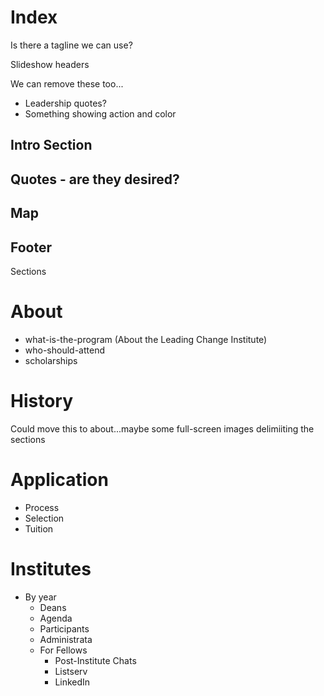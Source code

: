 # Index

Is there a tagline we can use?


Slideshow headers

We can remove these too...

- Leadership quotes?
- Something showing action and color

## Intro Section

## Quotes - are they desired?

## Map

## Footer

Sections


# About

- what-is-the-program (About the Leading Change Institute)
- who-should-attend
- scholarships

# History

Could move this to about...maybe some full-screen images delimiiting the
sections

# Application

- Process
- Selection
- Tuition

# Institutes

- By year
  * Deans
  * Agenda
  * Participants
  * Administrata
  * For Fellows
    - Post-Institute Chats
    - Listserv
    - LinkedIn


